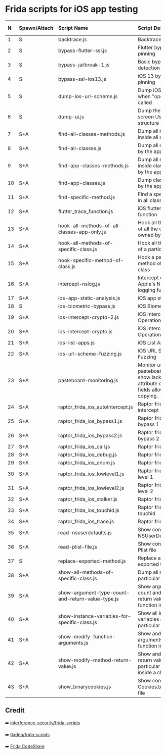 # Frida scripts for iOS app testing

|N|Spawn/Attach|Script Name| Script Description| Script Version|
|:---|:---|:---|:---|:---|
|1|S|backtrace.js|Backtrace |1.0|
|2|S|bypass-flutter-ssl.js|Flutter bypass ssl pinning|1.0|
|3|S|bypass-jailbreak-1.js|Basic bypass jailbreak detection|1.0|
|4|S|bypass-ssl-ios13.js|iOS 13 bypass ssl pinning|1.0|
|5|S|dump-ios-url-scheme.js|Dump iOS url scheme when "openURL" is called|1.0|
|6|S|dump-ui.js|Dump the current on-screen User Interface structure|1.0|
|7|S+A|find-all-classes-methods.js|Dump all methods inside all classes|1.0|
|8|S+A|find-all-classes.js|Dump all classes used by the app|1.0|
|9|S+A|find-app-classes-methods.js|Dump all methods inside classes owned by the app only|1.0|
|10|S+A|find-app-classes.js|Dump classes owned by the app only|1.0|
|11|S+A|find-specific-method.js|Find a specific method in all classes|1.0|
|12|S+A|flutter_trace_function.js|iOS flutter trace function|1.0|
|13|S+A|hook-all-methods-of-all-classes-app-only.js|Hook all the methods of all the classes owned by the app|1.0|
|14|S+A|hook-all-methods-of-specific-class.js|Hook all the methods of a particular class|1.0|
|15|S+A|hook-specific-method-of-class.js|Hook a particular method of a specific class|1.0|
|16|S+A|intercept-nslog.js|Intercept calls to Apple's NSLog logging function|1.0|
|17|S+A|ios-app-static-analysis.js|iOS app static analysis|1.0|
|18|S|ios-biometric-bypass.js|iOS Biometric Bypass|1.0|
|19|S+A|ios-intercept-crypto-2.js|iOS Intercepts Crypto Operations 2|1.0|
|20|S+A|ios-intercept-crypto.js|iOS Intercepts Crypto Operations|1.0|
|21|S+A|ios-list-apps.js|iOS List Application|1.0|
|22|S+A|ios-url-scheme-fuzzing.js|iOS URL Scheme Fuzzing|1.0|
|23|S+A|pasteboard-monitoring.js|Monitor usage of pasteboard. Useful to show lack of secure attribute on sensitive fields allowing data copying.|1.0|
|24|S+A|raptor_frida_ios_autoIntercept.js|Raptor frida ios auto intercept|1.0|
|25|S+A|raptor_frida_ios_bypass1.js|Raptor frida ios bypass 1|1.0|
|26|S+A|raptor_frida_ios_bypass2.js|Raptor frida ios bypass 2|1.0|
|27|S+A|raptor_frida_ios_call.js|Raptor frida ios call|1.0|
|28|S+A|raptor_frida_ios_debug.js|Raptor frida ios debug|1.0|
|29|S+A|raptor_frida_ios_enum.js|Raptor frida ios enum|1.0|
|30|S+A|raptor_frida_ios_lowlevel1.js|Raptor frida ios low level 1|1.0|
|31|S+A|raptor_frida_ios_lowlevel2.js|Raptor frida ios low level 2|1.0|
|32|S+A|raptor_frida_ios_stalker.js|Raptor frida ios stalker|1.0|
|33|S+A|raptor_frida_ios_touchid.js|Raptor frida ios touchid|1.0|
|34|S+A|raptor_frida_ios_trace.js|Raptor frida ios trace|1.0|
|35|S+A|read-nsuserdefaults.js|Show contents of NSUserDefaults|1.0|
|36|S+A|read-plist-file.js|Show contents of a Plist file|1.0|
|37|S|replace-exported-method.js|Replace a module's exported function|1.0|
|38|S+A|show-all-methods-of-specific-class.js|Dump all methods of a particular class|1.0|
|39|S+A|show-argument-type-count-and-return-value-type.js|Show argument type & count and type of return value for a function in a class|1.0|
|40|S+A|show-instance-variables-for-specific-class.js|Show all instance variables of a particular class|1.0|
|41|S+A|show-modify-function-arguments.js|Show and modify arguments of a function inside a class|1.0|
|42|S+A|show-modify-method-return-value.js|Show and modify return value of a particular method inside a class|1.0|
|43|S+A|show_binarycookies.js|Show contents of Cookies.binarycookies file|1.0|

## Credit

➡️ [interference-security/frida-scripts](https://github.com/interference-security/frida-scripts/tree/master/android)

➡️ [0xdea/frida-scripts](https://github.com/0xdea/frida-scripts/tree/master/android-snippets)

➡️ [Frida CodeShare](https://codeshare.frida.re/browse)

